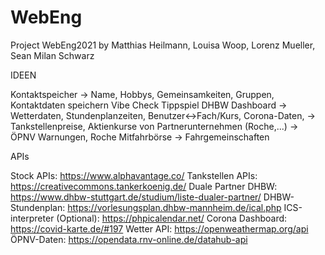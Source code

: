 # WebEng
Project WebEng2021 by Matthias Heilmann, Louisa Woop, Lorenz Mueller, Sean Milan Schwarz

IDEEN

Kontaktspeicher -> Name, Hobbys, Gemeinsamkeiten, Gruppen, Kontaktdaten speichern
Vibe Check
Tippspiel
DHBW Dashboard -> Wetterdaten, Stundenplanzeiten, Benutzer<->Fach/Kurs, Corona-Daten, 
	       -> Tankstellenpreise, Aktienkurse von Partnerunternehmen (Roche,...)
	       -> ÖPNV Warnungen, 
Roche Mitfahrbörse -> Fahrgemeinschaften



APIs

Stock APIs:
https://www.alphavantage.co/
Tankstellen APIs:
https://creativecommons.tankerkoenig.de/
Duale Partner DHBW:
https://www.dhbw-stuttgart.de/studium/liste-dualer-partner/
DHBW- Stundenplan:
https://vorlesungsplan.dhbw-mannheim.de/ical.php
ICS-interpreter (Optional):
https://phpicalendar.net/ 
Corona Dashboard:
https://covid-karte.de/#197
Wetter API:
https://openweathermap.org/api
ÖPNV-Daten:
https://opendata.rnv-online.de/datahub-api 
